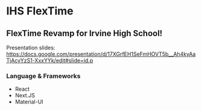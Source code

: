 # IHS FlexTime
## FlexTime Revamp for Irvine High School!

Presentation slides: https://docs.google.com/presentation/d/17XGrfEH1SeFmHOVT5b__Ah4kyAaTjAcyYzS1-XxxYYk/edit#slide=id.p

### Language & Frameworks
- React
- Next.JS
- Material-UI